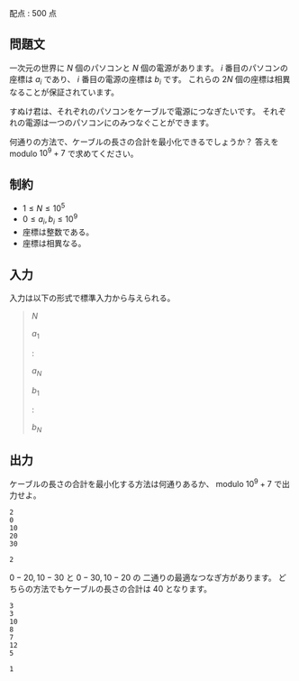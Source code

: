 配点 : $500$ 点

## 問題文

一次元の世界に $N$ 個のパソコンと $N$ 個の電源があります。
$i$ 番目のパソコンの座標は $a_i$ であり、 $i$ 番目の電源の座標は $b_i$ です。
これらの $2N$ 個の座標は相異なることが保証されています。

すぬけ君は、それぞれのパソコンをケーブルで電源につなぎたいです。
それぞれの電源は一つのパソコンにのみつなぐことができます。

何通りの方法で、ケーブルの長さの合計を最小化できるでしょうか？
答えを modulo $10^9+7$ で求めてください。

## 制約

- $1 \leq N \leq 10^5$
- $0 \leq a_i, b_i \leq 10^9$
- 座標は整数である。
- 座標は相異なる。

## 入力

入力は以下の形式で標準入力から与えられる。

> $N$
> 
> $a_1$
> 
> :
> 
> $a_N$
> 
> $b_1$
> 
> :
> 
> $b_N$

## 出力

ケーブルの長さの合計を最小化する方法は何通りあるか、 modulo $10^9+7$ で出力せよ。

```input1
2
0
10
20
30
```

```output1
2
```

$0-20, 10-30$ と $0-30, 10-20$ の 二通りの最適なつなぎ方があります。
どちらの方法でもケーブルの長さの合計は $40$ となります。

```input2
3
3
10
8
7
12
5
```

```output2
1
```